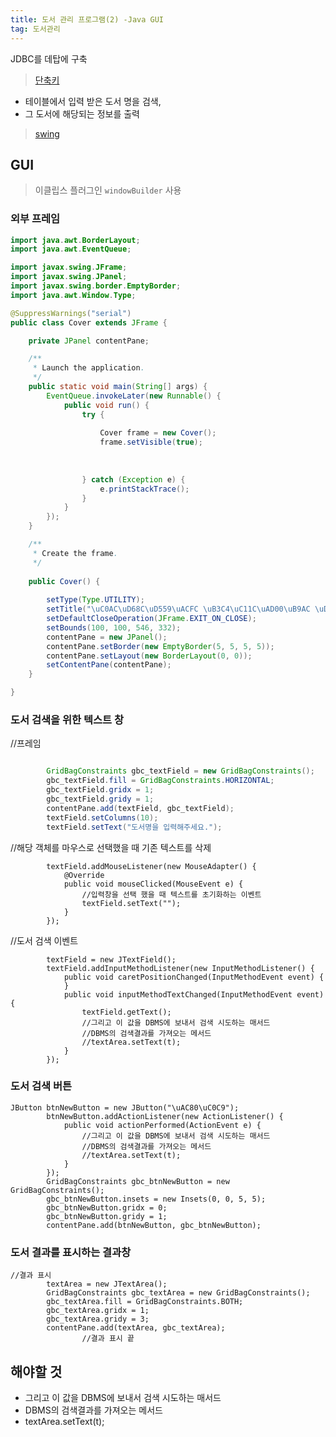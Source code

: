 ```yaml
---
title: 도서 관리 프로그램(2) -Java GUI
tag: 도서관리
---
```




JDBC를 데탑에 구축

> [단축키](http://blog.iotinfra.net/?p=841)

+ 테이블에서 입력 받은 도서 명을 검색,
+ 그 도서에 해당되는 정보를 출력

> [swing](https://coding-factory.tistory.com/263)

## GUI

> 이클립스 플러그인 `windowBuilder` 사용

### 외부 프레임

```java
import java.awt.BorderLayout;
import java.awt.EventQueue;

import javax.swing.JFrame;
import javax.swing.JPanel;
import javax.swing.border.EmptyBorder;
import java.awt.Window.Type;

@SuppressWarnings("serial")
public class Cover extends JFrame {

	private JPanel contentPane;

	/**
	 * Launch the application.
	 */
	public static void main(String[] args) {
		EventQueue.invokeLater(new Runnable() {
			public void run() {
				try {
				
					Cover frame = new Cover();
					frame.setVisible(true);
					
					
					
				} catch (Exception e) {
					e.printStackTrace();
				}
			}
		});
	}

	/**
	 * Create the frame.
	 */
	
	public Cover() {
	
		setType(Type.UTILITY);
		setTitle("\uC0AC\uD68C\uD559\uACFC \uB3C4\uC11C\uAD00\uB9AC \uD504\uB85C\uADF8\uB7A8");
		setDefaultCloseOperation(JFrame.EXIT_ON_CLOSE);
		setBounds(100, 100, 546, 332);
		contentPane = new JPanel();
		contentPane.setBorder(new EmptyBorder(5, 5, 5, 5));
		contentPane.setLayout(new BorderLayout(0, 0));
		setContentPane(contentPane);
	}

}
```

### 도서 검색을 위한 텍스트 창

//프레임

```java

		GridBagConstraints gbc_textField = new GridBagConstraints();
		gbc_textField.fill = GridBagConstraints.HORIZONTAL;
		gbc_textField.gridx = 1;
		gbc_textField.gridy = 1;
		contentPane.add(textField, gbc_textField);
		textField.setColumns(10);
		textField.setText("도서명을 입력해주세요.");
```

//해당 객체를 마우스로 선택했을 때 기존 텍스트를 삭제

```
		textField.addMouseListener(new MouseAdapter() {
			@Override
			public void mouseClicked(MouseEvent e) {
				//입력창을 선택 했을 때 텍스트를 초기화하는 이벤트
				textField.setText("");
			}
		});

```

//도서 검색 이벤트
```
		textField = new JTextField();
		textField.addInputMethodListener(new InputMethodListener() {
			public void caretPositionChanged(InputMethodEvent event) {
			}
			public void inputMethodTextChanged(InputMethodEvent event) {		
				textField.getText();
				//그리고 이 값을 DBMS에 보내서 검색 시도하는 매서드
				//DBMS의 검색결과를 가져오는 메서드
				//textArea.setText(t);
			}
		});
```



### 도서 검색 버튼

```
JButton btnNewButton = new JButton("\uAC80\uC0C9");
		btnNewButton.addActionListener(new ActionListener() {
			public void actionPerformed(ActionEvent e) {
				//그리고 이 값을 DBMS에 보내서 검색 시도하는 매서드
				//DBMS의 검색결과를 가져오는 메서드
				//textArea.setText(t);
			}
		});
		GridBagConstraints gbc_btnNewButton = new GridBagConstraints();
		gbc_btnNewButton.insets = new Insets(0, 0, 5, 5);
		gbc_btnNewButton.gridx = 0;
		gbc_btnNewButton.gridy = 1;
		contentPane.add(btnNewButton, gbc_btnNewButton);
```



### 도서 결과를 표시하는 결과창

```
//결과 표시
		textArea = new JTextArea();
		GridBagConstraints gbc_textArea = new GridBagConstraints();
		gbc_textArea.fill = GridBagConstraints.BOTH;
		gbc_textArea.gridx = 1;
		gbc_textArea.gridy = 3;
		contentPane.add(textArea, gbc_textArea);
				//결과 표시 끝
```



## 해야할 것

+ 그리고 이 값을 DBMS에 보내서 검색 시도하는 매서드
+ DBMS의 검색결과를 가져오는 메서드
+ textArea.setText(t);



> 



